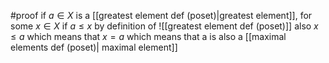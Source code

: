 #proof
if $a\in X$ is a [[greatest element def (poset)|greatest element]], for some $x\in X$ if $a\leq x$ by definition of ![[greatest element def (poset)]] also $x\leq a$ which means that $x=a$ which means that a is also a [[maximal elements def (poset)| maximal element]]   